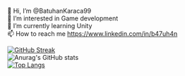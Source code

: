 👋 Hi, I’m @BatuhanKaraca99<br />
👀 I’m interested in Game development<br />
🌱 I’m currently learning Unity<br />
📫 How to reach me https://www.linkedin.com/in/b47uh4n <br />

[![GitHub Streak](http://github-readme-streak-stats.herokuapp.com?user=BatuhanKaraca99&theme=dark&date_format=j%20M%5B%20Y%5D)](https://git.io/streak-stats) <br />
![Anurag's GitHub stats](https://github-readme-stats.vercel.app/api?username=BatuhanKaraca99&show_icons=true&theme=dark) <br />
[![Top Langs](https://github-readme-stats.vercel.app/api/top-langs/?username=BatuhanKaraca99&theme=dark)](https://github.com/anuraghazra/github-readme-stats) <br />

